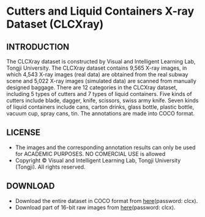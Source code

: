 # Cutters and Liquid Containers X-ray Dataset (CLCXray)
## INTRODUCTION
The CLCXray dataset is constructed by Visual and Intelligent Learning Lab, Tongji University. 
The CLCXray dataset contains 9,565 X-ray images, in which 4,543 X-ray images (real data) are obtained from the real subway scene and 5,022 X-ray images (simulated data) are
scanned from manually designed baggage. There are 12 categories in the CLCXray dataset, including 5 types of cutters and 7 types of liquid containers. Five kinds of cutters 
include blade, dagger, knife, scissors, swiss army knife. Seven kinds of liquid containers include cans, carton drinks, glass bottle, plastic bottle, vacuum cup, spray cans,
tin.
The annotations are made into COCO format.
## LICENSE
- The images and the corresponding annotation results can only be used for ACADEMIC PURPOSES. NO COMERCIAL USE is allowed
- Copyright © Visual and Intelligent Learning Lab, Tongji University (Tongji). All rights reserved.
## DOWNLOAD
- Download the entire dataset in COCO format from [here](https://pan.baidu.com/s/1fYwxiyGG8cJndebMO4Bn9A)(password: clcx). 
- Download part of 16-bit raw images from [here](https://pan.baidu.com/s/1o0A8LgSHHeLGX4t4KMNd-w)(password: clcx).

